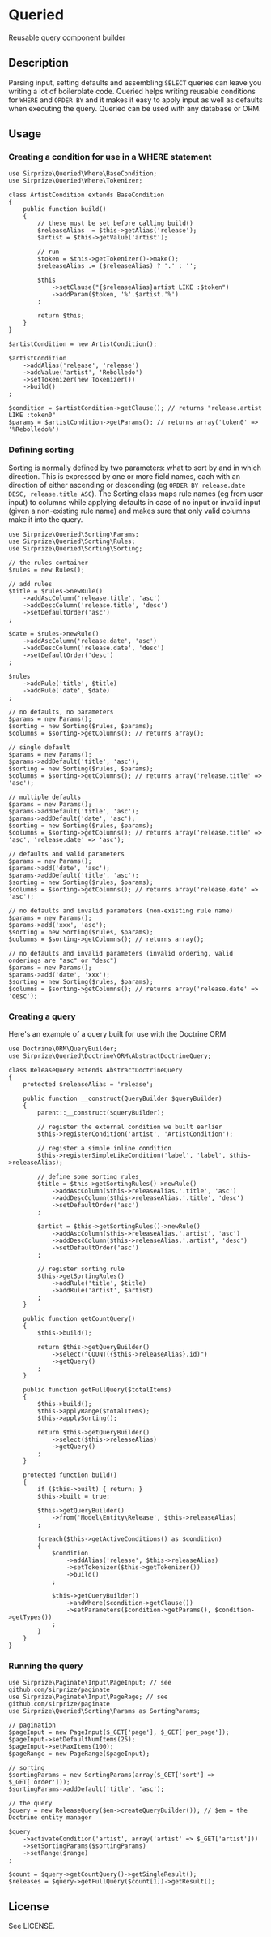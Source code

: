 # Queried

Reusable query component builder

## Description

Parsing input, setting defaults and assembling `SELECT` queries can leave you writing a lot of boilerplate code. Queried helps writing reusable conditions for `WHERE` and `ORDER BY` and it makes it easy to apply input as well as defaults when executing the query. Queried can be used with any database or ORM. 

## Usage

### Creating a condition for use in a WHERE statement

    use Sirprize\Queried\Where\BaseCondition;
    use Sirprize\Queried\Where\Tokenizer;

    class ArtistCondition extends BaseCondition
    {
        public function build()
        {
            // these must be set before calling build()
            $releaseAlias  = $this->getAlias('release');
            $artist = $this->getValue('artist');

            // run
            $token = $this->getTokenizer()->make();
            $releaseAlias .= ($releaseAlias) ? '.' : '';

            $this
                ->setClause("{$releaseAlias}artist LIKE :$token")
                ->addParam($token, '%'.$artist.'%')
            ;

            return $this;
        }
    }

    $artistCondition = new ArtistCondition();

    $artistCondition
        ->addAlias('release', 'release')
        ->addValue('artist', 'Rebolledo')
        ->setTokenizer(new Tokenizer())
        ->build()
    ;

    $condition = $artistCondition->getClause(); // returns "release.artist LIKE :token0"
    $params = $artistCondition->getParams(); // returns array('token0' => '%Rebolledo%')

### Defining sorting

Sorting is normally defined by two parameters: what to sort by and in which direction. This is expressed by one or more field names, each with an direction of either ascending or descending (eg `ORDER BY release.date DESC, release.title ASC`). The Sorting class maps rule names (eg from user input) to columns while applying defaults in case of no input or invalid input (given a non-existing rule name) and makes sure that only valid columns make it into the query.

    use Sirprize\Queried\Sorting\Params;
    use Sirprize\Queried\Sorting\Rules;
    use Sirprize\Queried\Sorting\Sorting;

    // the rules container
    $rules = new Rules();
    
    // add rules
    $title = $rules->newRule()
        ->addAscColumn('release.title', 'asc')
        ->addDescColumn('release.title', 'desc')
        ->setDefaultOrder('asc')
    ;
    
    $date = $rules->newRule()
        ->addAscColumn('release.date', 'asc')
        ->addDescColumn('release.date', 'desc')
        ->setDefaultOrder('desc')
    ;
    
    $rules
        ->addRule('title', $title)
        ->addRule('date', $date)
    ;

    // no defaults, no parameters
    $params = new Params();
    $sorting = new Sorting($rules, $params);
    $columns = $sorting->getColumns(); // returns array();

    // single default
    $params = new Params();
    $params->addDefault('title', 'asc');
    $sorting = new Sorting($rules, $params);
    $columns = $sorting->getColumns(); // returns array('release.title' => 'asc');

    // multiple defaults
    $params = new Params();
    $params->addDefault('title', 'asc');
    $params->addDefault('date', 'asc');
    $sorting = new Sorting($rules, $params);
    $columns = $sorting->getColumns(); // returns array('release.title' => 'asc', 'release.date' => 'asc');

    // defaults and valid parameters
    $params = new Params();
    $params->add('date', 'asc');
    $params->addDefault('title', 'asc');
    $sorting = new Sorting($rules, $params);
    $columns = $sorting->getColumns(); // returns array('release.date' => 'asc');

    // no defaults and invalid parameters (non-existing rule name)
    $params = new Params();
    $params->add('xxx', 'asc');
    $sorting = new Sorting($rules, $params);
    $columns = $sorting->getColumns(); // returns array();

    // no defaults and invalid parameters (invalid ordering, valid orderings are "asc" or "desc")
    $params = new Params();
    $params->add('date', 'xxx');
    $sorting = new Sorting($rules, $params);
    $columns = $sorting->getColumns(); // returns array('release.date' => 'desc');


### Creating a query

Here's an example of a query built for use with the Doctrine ORM

    use Doctrine\ORM\QueryBuilder;
    use Sirprize\Queried\Doctrine\ORM\AbstractDoctrineQuery;

    class ReleaseQuery extends AbstractDoctrineQuery
    {
        protected $releaseAlias = 'release';
        
        public function __construct(QueryBuilder $queryBuilder)
        {
            parent::__construct($queryBuilder);

            // register the external condition we built earlier
            $this->registerCondition('artist', 'ArtistCondition');

            // register a simple inline condition
            $this->registerSimpleLikeCondition('label', 'label', $this->releaseAlias);
            
            // define some sorting rules
            $title = $this->getSortingRules()->newRule()
                ->addAscColumn($this->releaseAlias.'.title', 'asc')
                ->addDescColumn($this->releaseAlias.'.title', 'desc')
                ->setDefaultOrder('asc')
            ;

            $artist = $this->getSortingRules()->newRule()
                ->addAscColumn($this->releaseAlias.'.artist', 'asc')
                ->addDescColumn($this->releaseAlias.'.artist', 'desc')
                ->setDefaultOrder('asc')
            ;
            
            // register sorting rule
            $this->getSortingRules()
                ->addRule('title', $title)
                ->addRule('artist', $artist)
            ;
        }
        
        public function getCountQuery()
        {
            $this->build();
            
            return $this->getQueryBuilder()
                ->select("COUNT({$this->releaseAlias}.id)")
                ->getQuery()
            ;
        }
        
        public function getFullQuery($totalItems)
        {
            $this->build();
            $this->applyRange($totalItems);
            $this->applySorting();
            
            return $this->getQueryBuilder()
                ->select($this->releaseAlias)
                ->getQuery()
            ;
        }
        
        protected function build()
        {
            if ($this->built) { return; }
            $this->built = true;
            
            $this->getQueryBuilder()
                ->from('Model\Entity\Release', $this->releaseAlias)
            ;
            
            foreach($this->getActiveConditions() as $condition)
            {
                $condition
                    ->addAlias('release', $this->releaseAlias)
                    ->setTokenizer($this->getTokenizer())
                    ->build()
                ;
                
                $this->getQueryBuilder()
                    ->andWhere($condition->getClause())
                    ->setParameters($condition->getParams(), $condition->getTypes())
                ;
            }
        }
    }

### Running the query

    use Sirprize\Paginate\Input\PageInput; // see github.com/sirprize/paginate
    use Sirprize\Paginate\Input\PageRage; // see github.com/sirprize/paginate
    use Sirprize\Queried\Sorting\Params as SortingParams;

    // pagination
    $pageInput = new PageInput($_GET['page'], $_GET['per_page']);
    $pageInput->setDefaultNumItems(25);
    $pageInput->setMaxItems(100);
    $pageRange = new PageRange($pageInput);
    
    // sorting
    $sortingParams = new SortingParams(array($_GET['sort'] => $_GET['order']));
    $sortingParams->addDefault('title', 'asc');

    // the query
    $query = new ReleaseQuery($em->createQueryBuilder()); // $em = the Doctrine entity manager

    $query
        ->activateCondition('artist', array('artist' => $_GET['artist']))
        ->setSortingParams($sortingParams)
        ->setRange($range)
    ;

    $count = $query->getCountQuery()->getSingleResult();
    $releases = $query->getFullQuery($count[1])->getResult();

## License

See LICENSE.
